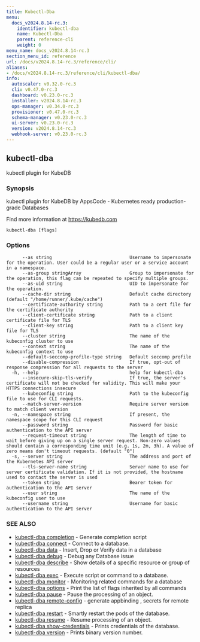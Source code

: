 ```yaml
---
title: Kubectl-Dba
menu:
  docs_v2024.8.14-rc.3:
    identifier: kubectl-dba
    name: Kubectl-Dba
    parent: reference-cli
    weight: 0
menu_name: docs_v2024.8.14-rc.3
section_menu_id: reference
url: /docs/v2024.8.14-rc.3/reference/cli/
aliases:
- /docs/v2024.8.14-rc.3/reference/cli/kubectl-dba/
info:
  autoscaler: v0.32.0-rc.3
  cli: v0.47.0-rc.3
  dashboard: v0.23.0-rc.3
  installer: v2024.8.14-rc.3
  ops-manager: v0.34.0-rc.3
  provisioner: v0.47.0-rc.3
  schema-manager: v0.23.0-rc.3
  ui-server: v0.23.0-rc.3
  version: v2024.8.14-rc.3
  webhook-server: v0.23.0-rc.3
---
```


## kubectl-dba

kubectl plugin for KubeDB

### Synopsis

kubectl plugin for KubeDB by AppsCode - Kubernetes ready production-grade Databases

 Find more information at https://kubedb.com

```
kubectl-dba [flags]
```

### Options

```
      --as string                             Username to impersonate for the operation. User could be a regular user or a service account in a namespace.
      --as-group stringArray                  Group to impersonate for the operation, this flag can be repeated to specify multiple groups.
      --as-uid string                         UID to impersonate for the operation.
      --cache-dir string                      Default cache directory (default "/home/runner/.kube/cache")
      --certificate-authority string          Path to a cert file for the certificate authority
      --client-certificate string             Path to a client certificate file for TLS
      --client-key string                     Path to a client key file for TLS
      --cluster string                        The name of the kubeconfig cluster to use
      --context string                        The name of the kubeconfig context to use
      --default-seccomp-profile-type string   Default seccomp profile
      --disable-compression                   If true, opt-out of response compression for all requests to the server
  -h, --help                                  help for kubectl-dba
      --insecure-skip-tls-verify              If true, the server's certificate will not be checked for validity. This will make your HTTPS connections insecure
      --kubeconfig string                     Path to the kubeconfig file to use for CLI requests.
      --match-server-version                  Require server version to match client version
  -n, --namespace string                      If present, the namespace scope for this CLI request
      --password string                       Password for basic authentication to the API server
      --request-timeout string                The length of time to wait before giving up on a single server request. Non-zero values should contain a corresponding time unit (e.g. 1s, 2m, 3h). A value of zero means don't timeout requests. (default "0")
  -s, --server string                         The address and port of the Kubernetes API server
      --tls-server-name string                Server name to use for server certificate validation. If it is not provided, the hostname used to contact the server is used
      --token string                          Bearer token for authentication to the API server
      --user string                           The name of the kubeconfig user to use
      --username string                       Username for basic authentication to the API server
```

### SEE ALSO

* [kubectl-dba completion](/docs/v2024.8.14-rc.3/reference/cli/kubectl-dba_completion)	 - Generate completion script
* [kubectl-dba connect](/docs/v2024.8.14-rc.3/reference/cli/kubectl-dba_connect)	 - Connect to a database.
* [kubectl-dba data](/docs/v2024.8.14-rc.3/reference/cli/kubectl-dba_data)	 - Insert, Drop or Verify data in a database
* [kubectl-dba debug](/docs/v2024.8.14-rc.3/reference/cli/kubectl-dba_debug)	 - Debug any Database issue
* [kubectl-dba describe](/docs/v2024.8.14-rc.3/reference/cli/kubectl-dba_describe)	 - Show details of a specific resource or group of resources
* [kubectl-dba exec](/docs/v2024.8.14-rc.3/reference/cli/kubectl-dba_exec)	 - Execute script or command to a database.
* [kubectl-dba monitor](/docs/v2024.8.14-rc.3/reference/cli/kubectl-dba_monitor)	 - Monitoring related commands for a database
* [kubectl-dba options](/docs/v2024.8.14-rc.3/reference/cli/kubectl-dba_options)	 - Print the list of flags inherited by all commands
* [kubectl-dba pause](/docs/v2024.8.14-rc.3/reference/cli/kubectl-dba_pause)	 - Pause the processing of an object.
* [kubectl-dba remote-config](/docs/v2024.8.14-rc.3/reference/cli/kubectl-dba_remote-config)	 - generate appbinding , secrets for remote replica
* [kubectl-dba restart](/docs/v2024.8.14-rc.3/reference/cli/kubectl-dba_restart)	 - Smartly restart the pods of the database.
* [kubectl-dba resume](/docs/v2024.8.14-rc.3/reference/cli/kubectl-dba_resume)	 - Resume processing of an object.
* [kubectl-dba show-credentials](/docs/v2024.8.14-rc.3/reference/cli/kubectl-dba_show-credentials)	 - Prints credentials of the database.
* [kubectl-dba version](/docs/v2024.8.14-rc.3/reference/cli/kubectl-dba_version)	 - Prints binary version number.

